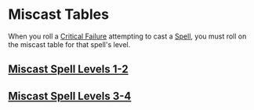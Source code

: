# Miscast Tables

When you roll a [Critical Failure](../../Game%20Procedures/Dice%20Rolls/Critical%20Failure.md) attempting to cast a [Spell](../Spells.md), you must roll on the miscast table for that spell's level.

## [Miscast Spell Levels 1-2](Miscast%20Spell%20Levels%201-2.md)

## [Miscast Spell Levels 3-4](Miscast%20Spell%20Levels%203-4.md)
